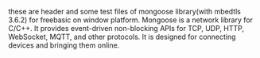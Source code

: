 these are header and some test files of mongoose library(with mbedtls 3.6.2) for freebasic on window platform.
Mongoose is a network library for C/C++. It provides event-driven non-blocking APIs for TCP, UDP, HTTP, WebSocket, MQTT, and other protocols.
It is designed for connecting devices and bringing them online.

